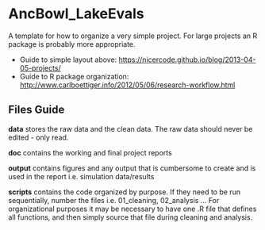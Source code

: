 # AncBowl_LakeEvals

A template for how to organize a very simple project. For large projects an R package is probably more appropriate.

* Guide to simple layout above: https://nicercode.github.io/blog/2013-04-05-projects/
* Guide to R package organization: http://www.carlboettiger.info/2012/05/06/research-workflow.html



## Files Guide

__data__ stores the raw data and the clean data. The raw data should never be edited - only read.

__doc__ contains the working and final project reports

__output__ contains figures and any output that is cumbersome to create and is used in the report i.e. simulation data/results

__scripts__ contains the code organized by purpose. If they need to be run sequentially, number the files i.e. 01_cleaning, 02_analysis ...
            For organizational purposes it may be necessary to have one .R file that defines all functions, and then simply source that file during cleaning and analysis.

